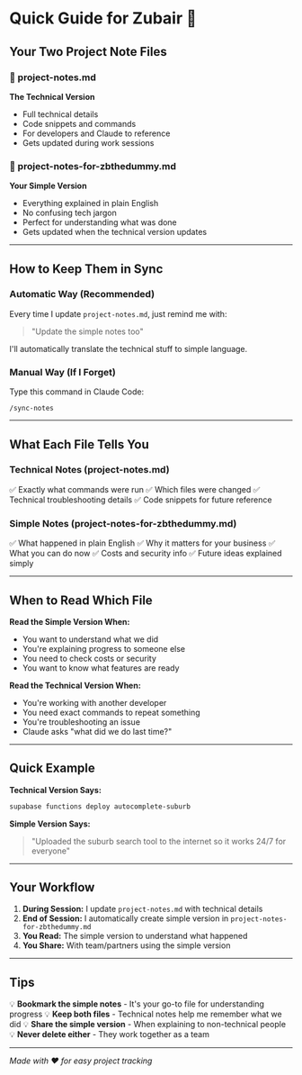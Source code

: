 # Quick Guide for Zubair 👋

## Your Two Project Note Files

### 📘 project-notes.md
**The Technical Version**
- Full technical details
- Code snippets and commands
- For developers and Claude to reference
- Gets updated during work sessions

### 📗 project-notes-for-zbthedummy.md
**Your Simple Version**
- Everything explained in plain English
- No confusing tech jargon
- Perfect for understanding what was done
- Gets updated when the technical version updates

---

## How to Keep Them in Sync

### Automatic Way (Recommended)
Every time I update `project-notes.md`, just remind me with:
> "Update the simple notes too"

I'll automatically translate the technical stuff to simple language.

### Manual Way (If I Forget)
Type this command in Claude Code:
```
/sync-notes
```

---

## What Each File Tells You

### Technical Notes (project-notes.md)
✅ Exactly what commands were run
✅ Which files were changed
✅ Technical troubleshooting details
✅ Code snippets for future reference

### Simple Notes (project-notes-for-zbthedummy.md)
✅ What happened in plain English
✅ Why it matters for your business
✅ What you can do now
✅ Costs and security info
✅ Future ideas explained simply

---

## When to Read Which File

**Read the Simple Version When:**
- You want to understand what we did
- You're explaining progress to someone else
- You need to check costs or security
- You want to know what features are ready

**Read the Technical Version When:**
- You're working with another developer
- You need exact commands to repeat something
- You're troubleshooting an issue
- Claude asks "what did we do last time?"

---

## Quick Example

**Technical Version Says:**
```bash
supabase functions deploy autocomplete-suburb
```

**Simple Version Says:**
> "Uploaded the suburb search tool to the internet so it works 24/7 for everyone"

---

## Your Workflow

1. **During Session:** I update `project-notes.md` with technical details
2. **End of Session:** I automatically create simple version in `project-notes-for-zbthedummy.md`
3. **You Read:** The simple version to understand what happened
4. **You Share:** With team/partners using the simple version

---

## Tips

💡 **Bookmark the simple notes** - It's your go-to file for understanding progress
💡 **Keep both files** - Technical notes help me remember what we did
💡 **Share the simple version** - When explaining to non-technical people
💡 **Never delete either** - They work together as a team

---

*Made with ❤️ for easy project tracking*
